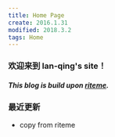 ```yaml
---
title: Home Page
create: 2016.1.31
modified: 2018.3.2
tags: Home
---
```


### 欢迎来到 lan-qing's site！
##### This blog is build upon [riteme](https://github.com/riteme/riteme.github.io).

### 最近更新
- copy from riteme